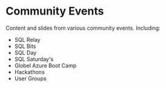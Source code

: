 # Community Events
Content and slides from various community events. Including:

- SQL Relay
- SQL Bits
- SQL Day
- SQL Saturday's
- Globel Azure Boot Camp
- Hackathons
- User Groups
